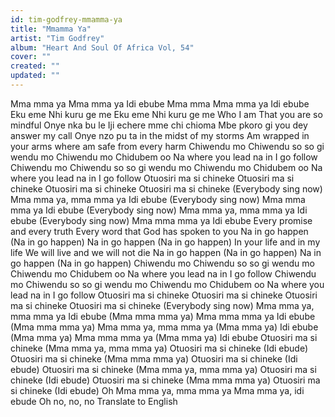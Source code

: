 ```yaml
---
id: tim-godfrey-mmamma-ya
title: "Mmamma Ya"
artist: "Tim Godfrey"
album: "Heart And Soul Of Africa Vol, 54"
cover: ""
created: ""
updated: ""
---
```


Mma mma ya
Mma mma ya
Idi ebube
Mma mma
Mma mma ya
Idi ebube
Eku eme
Nhi kuru ge me
Eku eme
Nhi kuru ge me
Who I am
That you are so mindful
Onye nka bu le
Iji echere mme chi chioma
Mbe pkoro gi you dey answer my call
Onye nzo pu ta in the midst of my storms
Am wrapped in your arms where am safe from every harm
Chiwendu mo
Chiwendu so so gi wendu mo
Chiwendu mo
Chidubem oo
Na where you lead na in I go follow
Chiwendu mo
Chiwendu so so gi wendu mo
Chiwendu mo
Chidubem oo
Na where you lead na in I go follow
Otuosiri ma si chineke
Otuosiri ma si chineke
Otuosiri ma si chineke
Otuosiri ma si chineke (Everybody sing now)
Mma mma ya, mma mma ya
Idi ebube (Everybody sing now)
Mma mma mma ya
Idi ebube (Everybody sing now)
Mma mma ya, mma mma ya
Idi ebube (Everybody sing now)
Mma mma mma ya
Idi ebube
Every promise and every truth
Every word that God has spoken to you
Na in go happen (Na in go happen)
Na in go happen (Na in go happen)
In your life and in my life
We will live and we will not die
Na in go happen (Na in go happen)
Na in go happen (Na in go happen)
Chiwendu mo
Chiwendu so so gi wendu mo
Chiwendu mo
Chidubem oo
Na where you lead na in I go follow
Chiwendu mo
Chiwendu so so gi wendu mo
Chiwendu mo
Chidubem oo
Na where you lead na in I go follow
Otuosiri ma si chineke
Otuosiri ma si chineke
Otuosiri ma si chineke
Otuosiri ma si chineke (Everybody sing now)
Mma mma ya, mma mma ya
Idi ebube (Mma mma mma ya)
Mma mma mma ya
Idi ebube (Mma mma mma ya)
Mma mma ya, mma mma ya (Mma mma ya)
Idi ebube (Mma mma ya)
Mma mma mma ya (Mma mma ya)
Idi ebube
Otuosiri ma si chineke (Mma mma ya, mma mma ya)
Otuosiri ma si chineke (Idi ebude)
Otuosiri ma si chineke (Mma mma mma ya)
Otuosiri ma si chineke (Idi ebude)
Otuosiri ma si chineke (Mma mma ya, mma mma ya)
Otuosiri ma si chineke (Idi ebude)
Otuosiri ma si chineke (Mma mma mma ya)
Otuosiri ma si chineke (Idi ebude)
Oh
Mma mma ya, mma mma ya
Mma mma ya, idi ebude
Oh no, no, no
Translate to English